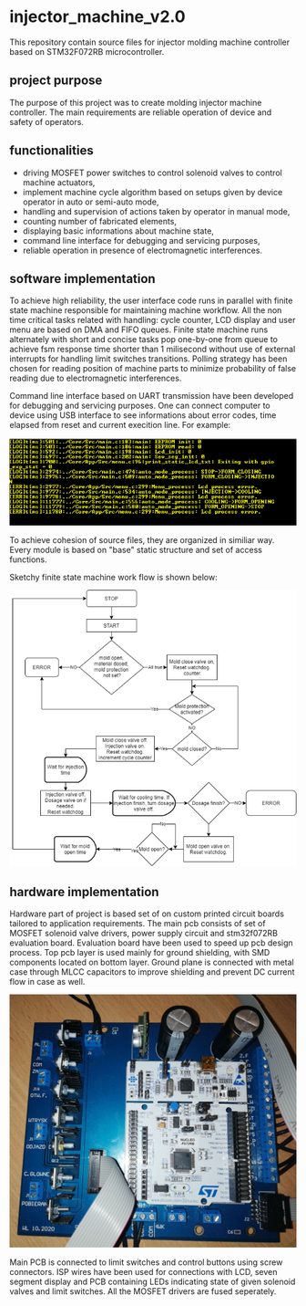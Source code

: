 # injector_machine_v2.0
This repository contain source files for injector molding machine controller based on STM32F072RB microcontroller.

## project purpose

  The purpose of this project was to create molding injector machine controller. The main requirements are reliable operation of device and safety of operators.
  
## functionalities

  - driving MOSFET power switches to control solenoid valves to control machine actuators,
  - implement machine cycle algorithm based on setups given by device operator in auto or semi-auto mode,
  - handling and supervision of actions taken by operator in manual mode,
  - counting number of fabricated elements,
  - displaying basic informations about machine state,
  - command line interface for debugging and servicing purposes,
  - reliable operation in presence of electromagnetic interferences.
  
## software implementation
  
   To achieve high reliability, the user interface code runs in parallel with finite state machine responsible for maintaining machine workflow.
   All the non time critical tasks related with handling: cycle counter, LCD display and user menu are based on DMA and FIFO queues. Finite state machine runs alternately
   with short and concise tasks pop one-by-one from queue to achieve fsm response time shorter than 1 milisecond without use of external interrupts for handling limit switches
   transitions. Polling strategy has been chosen for  reading position of machine parts to minimize probability of false reading due to electromagnetic interferences.
   
   Command line interface based on UART transmission have been developed for debugging and servicing purposes. One can connect computer
   to device using USB interface to see informations about error codes, time elapsed from reset and current execition line. For example:
   
   ![alt text](https://github.com/leszqq/injector_machine_v2.0/blob/master/resources/cli_scr.png "CLI")

  To achieve cohesion of source files, they are organized in similiar way. Every module is based on "base" static structure and set of access functions.
  
  Sketchy finite state machine work flow is shown below:
  
   ![alt text](https://github.com/leszqq/injector_machine_v2.0/blob/master/resources/flow_diagram.png "flow")
  
## hardware implementation 

  Hardware part of project is based set of on custom printed circuit boards tailored to application requirements.
  The main pcb consists of set of MOSFET solenoid valve drivers, power supply circuit and stm32f072RB evaluation board.
  Evaluation board have been used to speed up pcb design process. Top pcb layer is used mainly for ground shielding, with SMD
  components located on bottom layer. Ground plane is connected with metal case through MLCC capacitors to improve shielding and 
  prevent DC current flow in case as well.
  
  ![alt text](https://github.com/leszqq/injector_machine_v2.0/blob/master/resources/main_pcb.png "Main pcb")
  
  Main PCB is connected to limit switches and control buttons using screw connectors. ISP wires have been used for connections
  with LCD, seven segment display and PCB containing LEDs indicating state of given solenoid valves and limit switches.
  All the MOSFET drivers are fused seperately.
    
  
